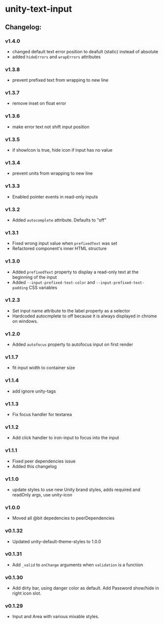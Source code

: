 # unity-text-input

## Changelog:

### v1.4.0
- changed default text error position to deafult (static) instead of absolute
- added `hideErrors` and `wrapErrors` attributes

### v1.3.8
- prevent prefixed text from wrapping to new line

### v1.3.7
- remove inset on float error

### v1.3.6
- make error text not shift input position

### v1.3.5
- if showIcon is true, hide icon if input has no value

### v1.3.4
- prevent units from wrapping to new line

### v1.3.3
- Enabled pointer events in read-only inputs

### v1.3.2
- Added `autocomplete` attribute. Defaults to "off"

### v1.3.1
- Fixed wrong input value when `prefixedText` was set
- Refactored component's inner HTML structure

### v1.3.0
- Added `prefixedText` property to display a read-only text at the beginning of the input
- Added `--input-prefixed-text-color` and `--input-prefixed-text-padding` CSS variables

### v1.2.3
- Set input name attribute to the label property as a selector
- Hardcoded autocmplete to off because it is always displayed in chrome on windows.

### v1.2.0
- Added `autofocus` property to autofocus input on first render

### v1.1.7
- fit input width to container size

### v1.1.4
- add ignore unity-tags

### v1.1.3
- Fix focus handler for textarea

### v1.1.2
- Add click handler to iron-input to focus into the input

### v1.1.1
- Fixed peer dependencies issue
- Added this changelog

### v1.1.0
- update styles to use new Unity brand styles, adds required and readOnly args, use unity-icon

### v1.0.0
- Moved all @bit depedencies to peerDependencies

### v0.1.32
- Updated unity-default-theme-styles to 1.0.0

### v0.1.31
- Add `_valid` to `onChange` arguments when `validation` is a function

### v0.1.30
- Add dirty bar, using danger color as default. Add Password show/hide in right icon slot.

### v0.1.29
- Input and Area with various mixable styles.
